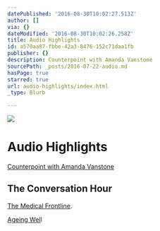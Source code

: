 ```yaml
---
datePublished: '2016-08-30T10:02:27.513Z'
author: []
via: {}
dateModified: '2016-08-30T10:02:26.258Z'
title: Audio Highlights
id: a570aa87-fbbe-42a3-8476-152c71daa1fb
publisher: {}
description: Counterpoint with Amanda Vanstone
sourcePath: _posts/2016-07-22-audio.md
hasPage: true
starred: true
url: audio-highlights/index.html
_type: Blurb

---
```

![](https://the-grid-user-content.s3-us-west-2.amazonaws.com/49940de3-5fbe-4c48-812b-c7ce4ce390ae.jpg)

# Audio Highlights

[Counterpoint with Amanda Vanstone][0]

## The Conversation Hour

[The Medical Frontline][1].

[Ageing Wel][2]l

[0]: https://drive.google.com/file/d/0BxOSd6jlyjxzNnVMRkhIeFRsTDA/view?usp=sharing
[1]: https://drive.google.com/file/d/0BxOSd6jlyjxzT1kwV1pvb1FJd00/view?usp=sharing "The Medical Frontline"
[2]: https://drive.google.com/file/d/0BxOSd6jlyjxzVS1jZ3RpeWZSajg/view?usp=sharing "Ageing Well"